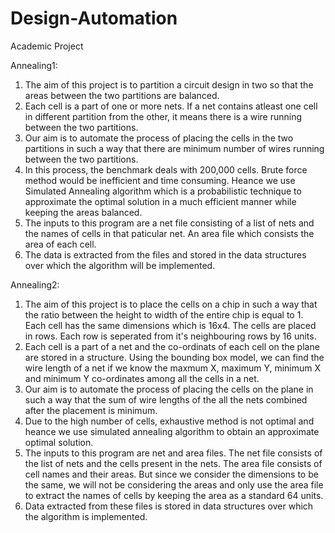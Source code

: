 # Design-Automation
Academic Project

Annealing1:
1. The aim of this project is to partition a circuit design in two so that the areas between the two partitions are balanced. 
2. Each cell is a part of one or more nets. If a net contains atleast one cell in different partition from the other, it means there is a wire running between the two partitions. 
3. Our aim is to automate the process of placing the cells in the two partitions in such a way that there are minimum number of wires running between the two partitions. 
4. In this process, the benchmark deals with 200,000 cells. Brute force method would be inefficient and time consuming. Heance we use Simulated Annealing algorithm which is a probabilistic technique to approximate the optimal solution in a much efficient manner while keeping the areas balanced.
5. The inputs to this program are a net file consisting of a list of nets and the names of cells in that paticular net. An area file which consists the area of each cell.
6. The data is extracted from the files and stored in the data structures over which the algorithm will be implemented.

Annealing2:
1. The aim of this project is to place the cells on a chip in such a way that the ratio between the height to width of the entire chip is equal to 1. Each cell has the same dimensions which is 16x4. The cells are placed in rows. Each row is seperated from it's neighbouring rows by 16 units.
2. Each cell is a part of a net and the co-ordinats of each cell on the plane are stored in a structure. Using the bounding box model, we can find the wire length of a net if we know the maxmum X, maximum Y, minimum X and minimum Y co-ordinates among all the cells in a net.
3. Our aim is to automate the process of placing the cells on the plane in such a way that the sum of wire lengths of the all the nets combined after the placement is minimum.
4. Due to the high number of cells, exhaustive method is not optimal and heance we use simulated annealing algorithm to obtain an approximate optimal solution.
5. The inputs to this program are net and area files. The net file consists of the list of nets and the cells present in the nets. The area file consists of cell names and their areas. But since we consider the dimensions to be the same, we will not be considering the areas and only use the area file to extract the names of cells by keeping the area as a standard 64 units.
6. Data extracted from these files is stored in data structures over which the algorithm is implemented.
